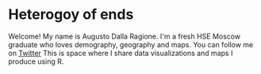 # Heterogoy of ends
Welcome! My name is Augusto Dalla Ragione. I'm a fresh HSE Moscow graduate who loves demography, geography and maps. You can follow me on [Twitter](https://twitter.com/AugustoRagione)
This is space where I share data visualizations and maps I produce using R. 
